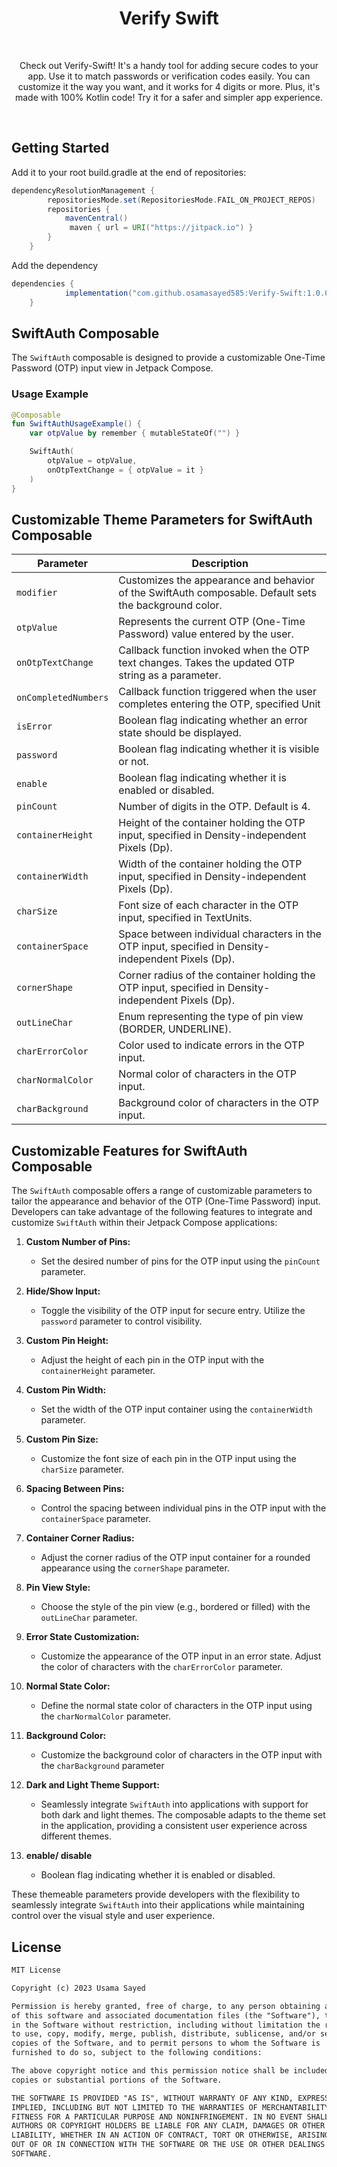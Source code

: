 <h1 align="center">Verify Swift</h1></br>
<p align="center">
Check out Verify-Swift! It's a handy tool for adding secure codes to your app. Use it to match passwords or verification codes easily. You can customize it the way you want, and it works for 4 digits or more. Plus, it's made with 100% Kotlin code! Try it for a safer and simpler app experience.
</p>
<br>

## Getting Started
Add it to your root build.gradle at the end of repositories:

```groovy
dependencyResolutionManagement {
		repositoriesMode.set(RepositoriesMode.FAIL_ON_PROJECT_REPOS)
		repositories {
			mavenCentral()
			 maven { url = URI("https://jitpack.io") }
		}
	}
```

Add the dependency

```groovy
dependencies {
	        implementation("com.github.osamasayed585:Verify-Swift:1.0.0")
	}
```
## SwiftAuth Composable

The `SwiftAuth` composable is designed to provide a customizable One-Time Password (OTP) input view in Jetpack Compose.

### Usage Example

```kotlin
@Composable
fun SwiftAuthUsageExample() {
    var otpValue by remember { mutableStateOf("") }

    SwiftAuth(
        otpValue = otpValue,
        onOtpTextChange = { otpValue = it }
    )
}
```


## Customizable Theme Parameters for SwiftAuth Composable

| Parameter             | Description                                                                                                      |
|-----------------------|------------------------------------------------------------------------------------------------------------------|
| `modifier`            | Customizes the appearance and behavior of the SwiftAuth composable. Default sets the background color.           |
| `otpValue`            | Represents the current OTP (One-Time Password) value entered by the user.                                        |
| `onOtpTextChange`     | Callback function invoked when the OTP text changes. Takes the updated OTP string as a parameter.                 |
| `onCompletedNumbers`  | Callback function triggered when the user completes entering the OTP, specified Unit                                            |
| `isError`             | Boolean flag indicating whether an error state should be displayed.                                               |
| `password`            | Boolean flag indicating whether it is visible or not.                                               |
| `enable`              | Boolean flag indicating whether it is enabled or disabled.                                               |
| `pinCount`            | Number of digits in the OTP. Default is 4.                                                                      |
| `containerHeight`     | Height of the container holding the OTP input, specified in Density-independent Pixels (Dp).                      |
| `containerWidth`      | Width of the container holding the OTP input, specified in Density-independent Pixels (Dp).                       |
| `charSize`            | Font size of each character in the OTP input, specified in TextUnits.                                             |
| `containerSpace`      | Space between individual characters in the OTP input, specified in Density-independent Pixels (Dp).             |
| `cornerShape`         | Corner radius of the container holding the OTP input, specified in Density-independent Pixels (Dp).              |
| `outLineChar`         | Enum representing the type of pin view (BORDER, UNDERLINE).                                                            |
| `charErrorColor`      | Color used to indicate errors in the OTP input.                                                                  |
| `charNormalColor`     | Normal color of characters in the OTP input.                                                                     |
| `charBackground`      | Background color of characters in the OTP input.                                                                 |


## Customizable Features for SwiftAuth Composable

The `SwiftAuth` composable offers a range of customizable parameters to tailor the appearance and behavior of the OTP (One-Time Password) input. Developers can take advantage of the following features to integrate and customize `SwiftAuth` within their Jetpack Compose applications:

1. **Custom Number of Pins:**
   - Set the desired number of pins for the OTP input using the `pinCount` parameter.

2. **Hide/Show Input:**
   - Toggle the visibility of the OTP input for secure entry. Utilize the `password` parameter to control visibility.

3. **Custom Pin Height:**
   - Adjust the height of each pin in the OTP input with the `containerHeight` parameter.

4. **Custom Pin Width:**
   - Set the width of the OTP input container using the `containerWidth` parameter.

5. **Custom Pin Size:**
   - Customize the font size of each pin in the OTP input using the `charSize` parameter.

6. **Spacing Between Pins:**
   - Control the spacing between individual pins in the OTP input with the `containerSpace` parameter.

7. **Container Corner Radius:**
   - Adjust the corner radius of the OTP input container for a rounded appearance using the `cornerShape` parameter.

8. **Pin View Style:**
   - Choose the style of the pin view (e.g., bordered or filled) with the `outLineChar` parameter.

9. **Error State Customization:**
   - Customize the appearance of the OTP input in an error state. Adjust the color of characters with the `charErrorColor` parameter.

10. **Normal State Color:**
    - Define the normal state color of characters in the OTP input using the `charNormalColor` parameter.

11. **Background Color:**
    - Customize the background color of characters in the OTP input with the `charBackground` parameter
    
12. **Dark and Light Theme Support:**
    - Seamlessly integrate `SwiftAuth` into applications with support for both dark and light themes. The composable adapts to the theme set in the application, providing a consistent user experience across different themes.

13. **enable/ disable**
    - Boolean flag indicating whether it is enabled or disabled.

These themeable parameters provide developers with the flexibility to seamlessly integrate `SwiftAuth` into their applications while maintaining control over the visual style and user experience.



## License
```xml
MIT License

Copyright (c) 2023 Usama Sayed

Permission is hereby granted, free of charge, to any person obtaining a copy
of this software and associated documentation files (the "Software"), to deal
in the Software without restriction, including without limitation the rights
to use, copy, modify, merge, publish, distribute, sublicense, and/or sell
copies of the Software, and to permit persons to whom the Software is
furnished to do so, subject to the following conditions:

The above copyright notice and this permission notice shall be included in all
copies or substantial portions of the Software.

THE SOFTWARE IS PROVIDED "AS IS", WITHOUT WARRANTY OF ANY KIND, EXPRESS OR
IMPLIED, INCLUDING BUT NOT LIMITED TO THE WARRANTIES OF MERCHANTABILITY,
FITNESS FOR A PARTICULAR PURPOSE AND NONINFRINGEMENT. IN NO EVENT SHALL THE
AUTHORS OR COPYRIGHT HOLDERS BE LIABLE FOR ANY CLAIM, DAMAGES OR OTHER
LIABILITY, WHETHER IN AN ACTION OF CONTRACT, TORT OR OTHERWISE, ARISING FROM,
OUT OF OR IN CONNECTION WITH THE SOFTWARE OR THE USE OR OTHER DEALINGS IN THE
SOFTWARE.
```

